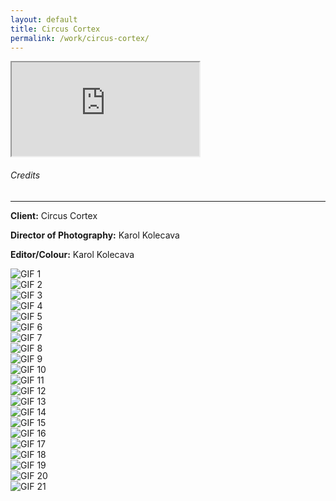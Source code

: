 ```yaml
---
layout: default
title: Circus Cortex
permalink: /work/circus-cortex/
---
```


<div class="container mt-5 pt-5">
<div class="ratio ratio-16x9 mb-5">
  <iframe src="https://www.youtube.com/embed/7vo5q32taK0?controls=1&modestbranding=1&rel=0&iv_load_policy=3&fs=0&disablekb=1" title="CIRCUS CORTEX" allowfullscreen></iframe>
</div>

<div class="credits-section my-5">
  <div class="position-relative mb-4">
    <h6 class="credits-heading text-uppercase fw-normal text-muted mb-2">Credits</h6>
    <hr class="credits-line">
    <div class="credits-line-highlight"></div>
  </div>

  <p class="mb-2"><strong>Client:</strong> Circus Cortex</p>
  <p class="mb-2"><strong>Director of Photography:</strong> Karol Kolecava</p>
  <p class="mb-2"><strong>Editor/Colour:</strong> Karol Kolecava</p>
</div>

<div class="row g-4">
  <div class="col-md-4 project-tile"><img src="{{ site.baseurl }}/assets/gifs/cortex_001.gif" class="grid-image" alt="GIF 1"></div>
  <div class="col-md-4 project-tile"><img src="{{ site.baseurl }}/assets/gifs/cortex_002.gif" class="grid-image" alt="GIF 2"></div>
  <div class="col-md-4 project-tile"><img src="{{ site.baseurl }}/assets/gifs/cortex_003.gif" class="grid-image" alt="GIF 3"></div>
  <div class="col-md-4 project-tile"><img src="{{ site.baseurl }}/assets/gifs/cortex_004.gif" class="grid-image" alt="GIF 4"></div>
  <div class="col-md-4 project-tile"><img src="{{ site.baseurl }}/assets/gifs/cortex_005.gif" class="grid-image" alt="GIF 5"></div>
  <div class="col-md-4 project-tile"><img src="{{ site.baseurl }}/assets/gifs/cortex_006.gif" class="grid-image" alt="GIF 6"></div>
  <div class="col-md-4 project-tile"><img src="{{ site.baseurl }}/assets/gifs/cortex_007.gif" class="grid-image" alt="GIF 7"></div>
  <div class="col-md-4 project-tile"><img src="{{ site.baseurl }}/assets/gifs/cortex_008.gif" class="grid-image" alt="GIF 8"></div>
  <div class="col-md-4 project-tile"><img src="{{ site.baseurl }}/assets/gifs/cortex_009.gif" class="grid-image" alt="GIF 9"></div>
  <div class="col-md-4 project-tile"><img src="{{ site.baseurl }}/assets/gifs/cortex_010.gif" class="grid-image" alt="GIF 10"></div>
  <div class="col-md-4 project-tile"><img src="{{ site.baseurl }}/assets/gifs/cortex_011.gif" class="grid-image" alt="GIF 11"></div>
  <div class="col-md-4 project-tile"><img src="{{ site.baseurl }}/assets/gifs/cortex_012.gif" class="grid-image" alt="GIF 12"></div>
  <div class="col-md-4 project-tile"><img src="{{ site.baseurl }}/assets/gifs/cortex_013.gif" class="grid-image" alt="GIF 13"></div>
  <div class="col-md-4 project-tile"><img src="{{ site.baseurl }}/assets/gifs/cortex_014.gif" class="grid-image" alt="GIF 14"></div>
  <div class="col-md-4 project-tile"><img src="{{ site.baseurl }}/assets/gifs/cortex_015.gif" class="grid-image" alt="GIF 15"></div>
  <div class="col-md-4 project-tile"><img src="{{ site.baseurl }}/assets/gifs/cortex_016.gif" class="grid-image" alt="GIF 16"></div>
  <div class="col-md-4 project-tile"><img src="{{ site.baseurl }}/assets/gifs/cortex_017.gif" class="grid-image" alt="GIF 17"></div>
  <div class="col-md-4 project-tile"><img src="{{ site.baseurl }}/assets/gifs/cortex_018.gif" class="grid-image" alt="GIF 18"></div>
  <div class="col-md-4 project-tile"><img src="{{ site.baseurl }}/assets/gifs/cortex_019.gif" class="grid-image" alt="GIF 19"></div>
  <div class="col-md-4 project-tile"><img src="{{ site.baseurl }}/assets/gifs/cortex_020.gif" class="grid-image" alt="GIF 20"></div>
  <div class="col-md-4 project-tile"><img src="{{ site.baseurl }}/assets/gifs/cortex_021.gif" class="grid-image" alt="GIF 21"></div>
</div>